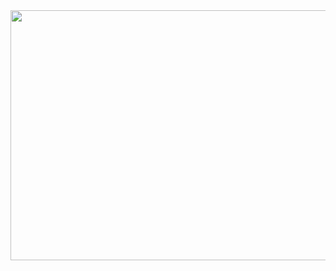 
<img src="https://media.tenor.com/AOdIxLQUvVcAAAAC/pink-aesthetic.gif" height="400" width="600">

<!---
ELIIKR/ELIIKR is a ✨ special ✨ repository because its `README.md` (this file) appears on your GitHub profile.
You can click the Preview link to take a look at your changes.
--->

